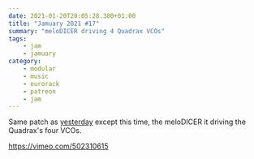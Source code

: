 ```yaml
---
date: 2021-01-20T20:05:28.380+01:00
title: "Jamuary 2021 #17"
summary: "meloDICER driving 4 Quadrax VCOs"
tags:
    - jam
    - jamuary
category:
    - modular
    - music
    - eurorack
    - patreon
    - jam
---
```

Same patch as [yesterday](https://alienlebarge.ch/2021/01/jamuary-2021-16/) except this time, the meloDICER it driving the Quadrax's four VCOs.

https://vimeo.com/502310615
